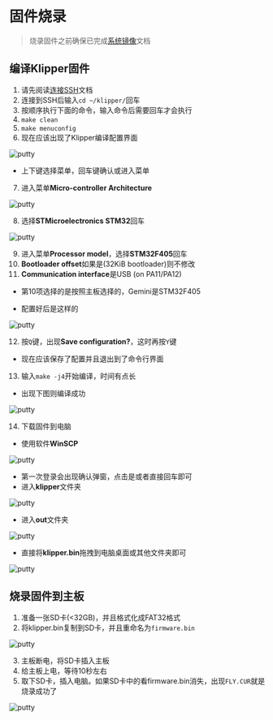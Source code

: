 # 固件烧录

> 烧录固件之前确保已完成[系统镜像](introduction/system)文档

## 编译Klipper固件

1. 请先阅读[连接SSH](introduction/system)文档
2. 连接到SSH后输入```cd ~/klipper/```回车
3. 按顺序执行下面的命令，输入命令后需要回车才会执行
4. ```make clean```
5. ```make menuconfig```
6. 现在应该出现了Klipper编译配置界面

![putty](../images/firmware/make1.png ":no-zooom")

* 上下键选择菜单，回车键确认或进入菜单
7. 进入菜单**Micro-controller Architecture**

![putty](../images/firmware/make2.png ":no-zooom")

8. 选择**STMicroelectronics STM32**回车

![putty](../images/firmware/make3.png ":no-zooom")

9. 进入菜单**Processor model**，选择**STM32F405**回车
10. **Bootloader offset**如果是(32KiB bootloader)则不修改
11. **Communication interface**是USB (on PA11/PA12)
* 第10项选择的是按照主板选择的，Gemini是STM32F405

* 配置好后是这样的

![putty](../images/firmware/make4.png ":no-zooom")

12. 按```Q```键，出现**Save configuration?**，这时再按```Y```键
* 现在应该保存了配置并且退出到了命令行界面

13. 输入```make -j4```开始编译，时间有点长

* 出现下图则编译成功

![putty](../images/firmware/make5.png ":no-zooom")

14. 下载固件到电脑

* 使用软件**WinSCP**

![putty](../images/firmware/down1.png ":no-zooom")

* 第一次登录会出现确认弹窗，点击是或者直接回车即可
* 进入**klipper**文件夹

![putty](../images/firmware/down2.png ":no-zooom")

* 进入**out**文件夹

![putty](../images/firmware/down3.png ":no-zooom")

* 直接将**klipper.bin**拖拽到电脑桌面或其他文件夹即可

![putty](../images/firmware/down4.png ":no-zooom")

## 烧录固件到主板

1. 准备一张SD卡(<32GB)，并且格式化成FAT32格式
2. 将klipper.bin复制到SD卡，并且重命名为```firmware.bin```

![putty](../images/firmware/flash1.png ":no-zooom")

3. 主板断电，将SD卡插入主板
4. 给主板上电，等待10秒左右
5. 取下SD卡，插入电脑。如果SD卡中的看firmware.bin消失，出现```FLY.CUR```就是烧录成功了

![putty](../images/firmware/flash2.png ":no-zooom")